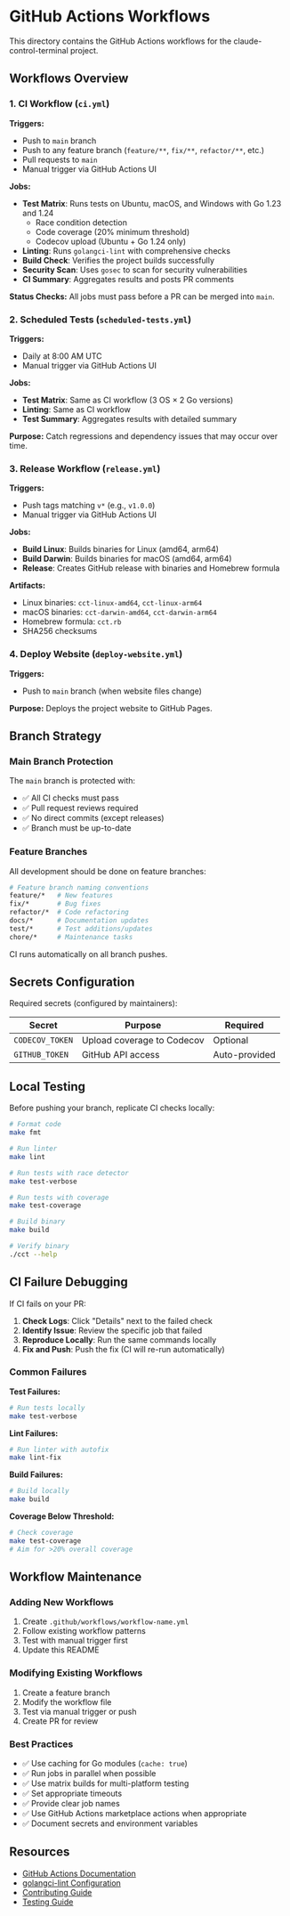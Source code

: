 # GitHub Actions Workflows

This directory contains the GitHub Actions workflows for the claude-control-terminal project.

## Workflows Overview

### 1. CI Workflow (`ci.yml`)

**Triggers:**
- Push to `main` branch
- Push to any feature branch (`feature/**`, `fix/**`, `refactor/**`, etc.)
- Pull requests to `main`
- Manual trigger via GitHub Actions UI

**Jobs:**
- **Test Matrix**: Runs tests on Ubuntu, macOS, and Windows with Go 1.23 and 1.24
  - Race condition detection
  - Code coverage (20% minimum threshold)
  - Codecov upload (Ubuntu + Go 1.24 only)
- **Linting**: Runs `golangci-lint` with comprehensive checks
- **Build Check**: Verifies the project builds successfully
- **Security Scan**: Uses `gosec` to scan for security vulnerabilities
- **CI Summary**: Aggregates results and posts PR comments

**Status Checks:**
All jobs must pass before a PR can be merged into `main`.

### 2. Scheduled Tests (`scheduled-tests.yml`)

**Triggers:**
- Daily at 8:00 AM UTC
- Manual trigger via GitHub Actions UI

**Jobs:**
- **Test Matrix**: Same as CI workflow (3 OS × 2 Go versions)
- **Linting**: Same as CI workflow
- **Test Summary**: Aggregates results with detailed summary

**Purpose:**
Catch regressions and dependency issues that may occur over time.

### 3. Release Workflow (`release.yml`)

**Triggers:**
- Push tags matching `v*` (e.g., `v1.0.0`)
- Manual trigger via GitHub Actions UI

**Jobs:**
- **Build Linux**: Builds binaries for Linux (amd64, arm64)
- **Build Darwin**: Builds binaries for macOS (amd64, arm64)
- **Release**: Creates GitHub release with binaries and Homebrew formula

**Artifacts:**
- Linux binaries: `cct-linux-amd64`, `cct-linux-arm64`
- macOS binaries: `cct-darwin-amd64`, `cct-darwin-arm64`
- Homebrew formula: `cct.rb`
- SHA256 checksums

### 4. Deploy Website (`deploy-website.yml`)

**Triggers:**
- Push to `main` branch (when website files change)

**Purpose:**
Deploys the project website to GitHub Pages.

## Branch Strategy

### Main Branch Protection

The `main` branch is protected with:
- ✅ All CI checks must pass
- ✅ Pull request reviews required
- ✅ No direct commits (except releases)
- ✅ Branch must be up-to-date

### Feature Branches

All development should be done on feature branches:

```bash
# Feature branch naming conventions
feature/*   # New features
fix/*       # Bug fixes
refactor/*  # Code refactoring
docs/*      # Documentation updates
test/*      # Test additions/updates
chore/*     # Maintenance tasks
```

CI runs automatically on all branch pushes.

## Secrets Configuration

Required secrets (configured by maintainers):

| Secret | Purpose | Required |
|--------|---------|----------|
| `CODECOV_TOKEN` | Upload coverage to Codecov | Optional |
| `GITHUB_TOKEN` | GitHub API access | Auto-provided |

## Local Testing

Before pushing your branch, replicate CI checks locally:

```bash
# Format code
make fmt

# Run linter
make lint

# Run tests with race detector
make test-verbose

# Run tests with coverage
make test-coverage

# Build binary
make build

# Verify binary
./cct --help
```

## CI Failure Debugging

If CI fails on your PR:

1. **Check Logs**: Click "Details" next to the failed check
2. **Identify Issue**: Review the specific job that failed
3. **Reproduce Locally**: Run the same commands locally
4. **Fix and Push**: Push the fix (CI will re-run automatically)

### Common Failures

**Test Failures:**
```bash
# Run tests locally
make test-verbose
```

**Lint Failures:**
```bash
# Run linter with autofix
make lint-fix
```

**Build Failures:**
```bash
# Build locally
make build
```

**Coverage Below Threshold:**
```bash
# Check coverage
make test-coverage
# Aim for >20% overall coverage
```

## Workflow Maintenance

### Adding New Workflows

1. Create `.github/workflows/workflow-name.yml`
2. Follow existing workflow patterns
3. Test with manual trigger first
4. Update this README

### Modifying Existing Workflows

1. Create a feature branch
2. Modify the workflow file
3. Test via manual trigger or push
4. Create PR for review

### Best Practices

- ✅ Use caching for Go modules (`cache: true`)
- ✅ Run jobs in parallel when possible
- ✅ Use matrix builds for multi-platform testing
- ✅ Set appropriate timeouts
- ✅ Provide clear job names
- ✅ Use GitHub Actions marketplace actions when appropriate
- ✅ Document secrets and environment variables

## Resources

- [GitHub Actions Documentation](https://docs.github.com/en/actions)
- [golangci-lint Configuration](.golangci.yml)
- [Contributing Guide](../../CONTRIBUTING.md)
- [Testing Guide](../../TESTING.md)
